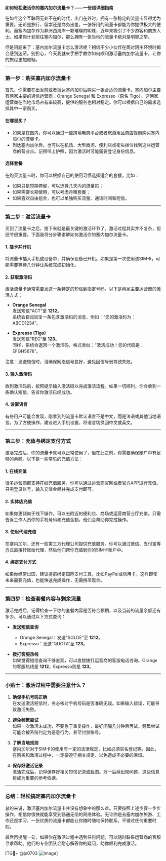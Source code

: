**如何轻松激活你的塞内加尔流量卡？——一份超详细指南**

在如今这个互联网无处不在的时代，出门在外时，拥有一张稳定的流量卡显得尤为重要。无论是旅行、留学还是商务出差，一张好用的流量卡都能为你提供极大的便利。而塞内加尔作为非洲西海岸一颗璀璨的明珠，近年来吸引了不少游客和商旅人士。如果你计划前往塞内加尔，那么拥有一张当地的流量卡绝对是明智之举。

但是问题来了：塞内加尔流量卡怎么激活呢？相信不少小伙伴在面对陌生环境时都会感到迷茫。别担心，今天我就来手把手教你如何顺利激活塞内加尔流量卡，让你的旅程更加顺畅。

---

### **第一步：购买塞内加尔流量卡**
首先，你需要在出发前或者抵达塞内加尔后购买一张合适的流量卡。塞内加尔主要有两家主要的通信运营商：Orange Senegal 和 Expresso（原名 Tigo）。这两家运营商在当地市场占有率较高，提供的服务也相对稳定。你可以根据自己的需求选择其中一家购买。

#### **在哪里买？**
- 如果是在国内，你可以通过一些跨境电商平台或者旅游用品商店提前购买塞内加尔的流量卡。
- 到达塞内加尔后，也可以在机场、大型商场、便利店或街头摊位找到这些运营商的营业点。记得带上护照，因为激活时可能需要登记身份信息。

#### **选择套餐**
在购买流量卡时，你可以根据自己的使用习惯选择适合的套餐。比如：
- 如果只是短期停留，可以选择几天内的流量包；
- 如果需要长期使用，可以考虑月租套餐；
- 如果喜欢自由组合，也可以单独购买流量、通话时间和短信。

---

### **第二步：激活流量卡**
买到了流量卡之后，接下来就是最关键的激活环节了。激活过程其实并不复杂，但细节很重要。下面我将分步骤讲解如何激活你的塞内加尔流量卡。

#### **1. 插卡并开机**
将流量卡插入手机或设备中，并确保设备已开机。如果是第一次使用该SIM卡，可能需要等待几分钟让系统完成初始化。

#### **2. 获取激活码**
激活流量卡通常需要发送一条特定的短信到指定号码。以下是两家主要运营商的激活方式：

- **Orange Senegal**  
  发送短信“ACT”至 **1212**。  
  系统会自动回复一条包含激活码的消息，例如：“您的激活码为：ABCD1234”。

- **Expresso (Tigo)**  
  发送短信“REG”至 **123**。  
  同样，系统会返回一个激活码，格式类似：“激活成功！您的代码是：EFGH5678”。

注意：发送短信时，请确保网络信号良好，避免因信号弱导致失败。

#### **3. 输入激活码**
收到激活码后，按照提示输入激活码以完成激活流程。如果一切顺利，你会收到一条确认短信，告诉你激活已经成功。

#### **4. 设置语言**
有些用户可能会发现，刚拿到的流量卡默认语言不是中文，而是法语或其他当地语言。为了方便操作，建议进入手机设置，将语言切换回中文或英文。

---

### **第三步：充值与绑定支付方式**
激活完成后，你的流量卡就可以正常使用了，但在此之前，你需要确保账户中有足够的余额。以下是一些常见的充值方法：

#### **1. 在线充值**
很多运营商都支持在线充值服务，你可以通过运营商官网或者官方APP进行充值。只需登录账号，输入充值金额并完成支付即可。

#### **2. 实体店充值**
如果你更倾向于线下操作，可以去附近的便利店、商场或运营商营业厅充值。只需告诉工作人员你的手机号码和充值金额，他们会帮助你完成操作。

#### **3. 使用代理充值**
在塞内加尔，还有一些第三方代理公司提供充值服务。你可以通过微信、支付宝等方式直接转账给代理，然后他们帮你充值到你的SIM卡账户中。

#### **4. 绑定支付方式**
如果你经常出国，建议提前绑定国际支付工具，比如PayPal或信用卡。这样即使未来需要充值，也能快速完成操作，无需携带现金。

---

### **第四步：检查套餐内容与剩余流量**
激活完成后，记得检查一下你的套餐内容是否符合预期，以及当前的流量余额还有多少。可以通过以下方式查询：

- **发送短信查询**  
  - Orange Senegal：发送“SOLDE”至 **1212**。  
  - Expresso：发送“QUOTA”至 **123**。

- **拨打客服热线**  
  如果觉得短信查询不够直观，可以直接拨打运营商的客服电话咨询。Orange的客服热线是 **1212**，Expresso则是 **123**。

---

### **小贴士：激活过程中需要注意什么？**
1. **确保手机号码正确**  
   在发送激活短信时，务必核对手机号码是否准确无误。如果输入错误，可能导致激活失败。

2. **避免频繁尝试**  
   如果一次激活未成功，不要急于重复操作，最好间隔几分钟后再试。频繁尝试可能会被系统判定为恶意行为，甚至封禁账号。

3. **了解当地规则**  
   塞内加尔对于SIM卡的使用有一定的法律规定，比如必须实名登记等。因此，在购买和激活过程中，一定要遵守相关规定，以免造成不必要的麻烦。

4. **保存好激活记录**  
   激活完成后，记得保存好相关短信记录或截图。万一后续出现问题，这些信息将成为重要的参考依据。

---

### **总结：轻松搞定塞内加尔流量卡**
总的来说，激活塞内加尔流量卡并没有想象中的那么难。只要按照上述步骤一步步操作，相信你很快就能享受到畅通无阻的网络体验。无论你是去塞内加尔旅游、工作还是学习，一张优质的流量卡都能让你随时随地保持联系，不错过任何重要时刻。

最后再提醒一句，如果你在激活过程中遇到任何问题，可以随时联系运营商的客服寻求帮助。他们的专业团队会耐心解答你的疑问，助你顺利完成激活。

[TG💪+ @jx0703 ![Image](https://github.com/user-attachments/assets/dbca1d08-cadb-493c-b0ec-ad6f7a83f270)]